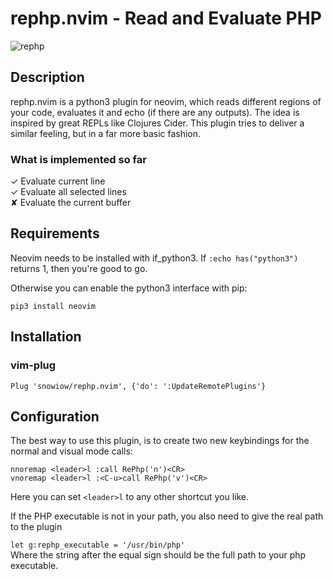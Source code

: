 # rephp.nvim - Read and Evaluate PHP
![rephp](http://snow-dev.com/wp-content/uploads/2016/12/rephp.gif)
## Description
rephp.nvim is a python3 plugin for neovim, which reads different regions of your code, evaluates it and echo (if there are any outputs). The idea is inspired by great REPLs like Clojures Cider. 
This plugin tries to deliver a similar feeling, but in a far more basic fashion.  
### What is implemented so far  
&#x2713; Evaluate current line  
&#x2713; Evaluate all selected lines  
&#x2718; Evaluate the current buffer  

## Requirements
Neovim needs to be installed with if_python3. If ```:echo has("python3")``` returns 1, then you're good to go.

Otherwise you can enable the python3 interface with pip:

```pip3 install neovim```

## Installation
### vim-plug

```Plug 'snowiow/rephp.nvim', {'do': ':UpdateRemotePlugins'}```
## Configuration
The best way to use this plugin, is to create two new keybindings for the normal and visual mode calls:  
```
nnoremap <leader>l :call RePhp('n')<CR>
vnoremap <leader>l :<C-u>call RePhp('v')<CR>
```
Here you can set ```<leader>l``` to any other shortcut you like.  

If the PHP executable is not in your path, you also need to give the real path to the plugin  

```let g:rephp_executable = '/usr/bin/php'```  
Where the string after the equal sign should be the full path to your php executable.

